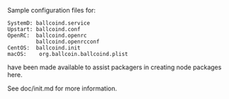 Sample configuration files for:
```
SystemD: ballcoind.service
Upstart: ballcoind.conf
OpenRC:  ballcoind.openrc
         ballcoind.openrcconf
CentOS:  ballcoind.init
macOS:    org.ballcoin.ballcoind.plist
```
have been made available to assist packagers in creating node packages here.

See doc/init.md for more information.

